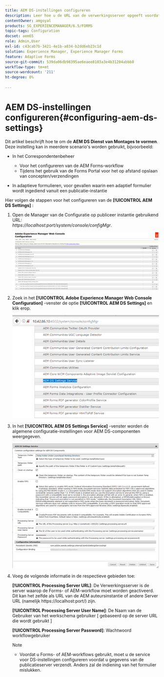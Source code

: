 ```yaml
---
title: AEM DS-instellingen configureren
description: Leer hoe u de URL van de verwerkingsserver opgeeft voordat u een formulier verzendt.
contentOwner: amgoyal
products: SG_EXPERIENCEMANAGER/6.5/FORMS
topic-tags: Configuration
docset: aem65
role: Admin,User
exl-id: c43cab7b-3421-4e1b-a834-b2dd6eb23c1d
solution: Experience Manager, Experience Manager Forms
feature: Adaptive Forms
source-git-commit: 539da06db98395ae6eaee8103a3e4b31204abbb8
workflow-type: tm+mt
source-wordcount: '211'
ht-degree: 0%

---
```


# AEM DS-instellingen configureren{#configuring-aem-ds-settings}

Dit artikel beschrijft hoe te om de **AEM DS Dienst van Montages te vormen**. Deze instelling kan in meerdere scenario&#39;s worden gebruikt, bijvoorbeeld:

* In het Correspondentenbeheer

   * Voor het configureren van de AEM Forms-workflow
   * Tijdens het gebruik van de Forms Portal voor het op afstand opslaan van concepten/verzendingen

* In adaptieve formulieren, voor gevallen waarin een adaptief formulier wordt ingediend vanuit een publicatie-instantie

Hier volgen de stappen voor het configureren van de **[!UICONTROL AEM DS Settings]** :

1. Open de Manager van de Configuratie op publiceer instantie gebruikend URL:\
   *https://localhost:port/system/console/configMgr*.

   ![ AEM de Configuratie van de Console van het Web ](assets/web_configuration_console_new.png)

1. Zoek in het **[!UICONTROL Adobe Experience Manager Web Console Configuration]** -venster de optie **[!UICONTROL AEM DS Settings]** en klik erop.

   ![ DS Montages ](assets/ds_settings_new.png)

1. In het **[!UICONTROL AEM DS Settings Service]** -venster worden de algemene configuratie-instellingen voor AEM DS-componenten weergegeven.

   ![ DS de Dienst van Montages ](assets/ds_settings_service_new.png)

1. Voeg de volgende informatie in de respectieve gebieden toe:

   **[!UICONTROL Processing Server URL]**: De Verwerkingsserver is de server waarop de Forms- of AEM-workflow moet worden geactiveerd. Dit kan het zelfde als URL van de AEM auteursinstantie of andere Server URL (namelijk https://localhost:port/) zijn.

   **[!UICONTROL Processing Server User Name]**: De Naam van de Gebruiker van het werkschema gebruiker [ gebaseerd op de server URL die wordt gebruikt ]

   **[!UICONTROL Processing Server Password]**: Wachtwoord workflowgebruiker

   >[!NOTE]
   >
   >
   >    
   >    
   >    * Voordat u Forms- of AEM-workflows gebruikt, moet u de service voor DS-instellingen configureren voordat u gegevens van de publicatieserver verzendt. Anders zal de indiening van het formulier mislukken.
   >    
   >
